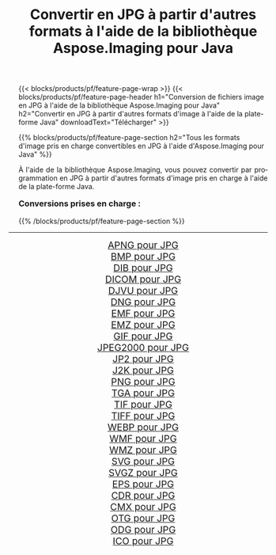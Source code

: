 ﻿---
title: Convertir en JPG à partir d'autres formats à l'aide de la bibliothèque Aspose.Imaging pour Java 
weight: 3920
url: /fr/java/conversion/to/jpg/ 
lang: fr
langdirlevel: 2
locales: zh-hans,ja,it,ru,de,es,fr,nl,id,lt,pl,pt,vi,tr,ko,zh-hant,ar,hi,th,sv,cs,uk,he
description: En utilisant Aspose.Imaging, vous pouvez convertir en JPG à partir d'autres formats en utilisant Java
---

{{< blocks/products/pf/feature-page-wrap >}}
{{< blocks/products/pf/feature-page-header h1="Conversion de fichiers image en JPG à l'aide de la bibliothèque Aspose.Imaging pour Java" h2="Convertir en JPG à partir d'autres formats d'image à l'aide de la plate-forme Java" downloadText="Télécharger" >}}


{{% blocks/products/pf/feature-page-section  h2="Tous les formats d'image pris en charge convertibles en JPG à l'aide d'Aspose.Imaging pour Java" %}}
<p align=justify>À l'aide de la bibliothèque Aspose.Imaging, vous pouvez convertir par programmation en JPG à partir d'autres formats d'image pris en charge à l'aide de la plate-forme Java.</p>
<h3 style="margin-top:16px;">
Conversions prises en charge :
</h3>
{{% /blocks/products/pf/feature-page-section %}}
<div class="container-fluid productfamilypage bg-gray">
    <div class="convertypes bg-gray agp-content section">
        <div class="container">
		<hr style="margin-left:-20px;"/>
		<div class="row other-converters" style="gap: 10px;font-size: 19px;text-align:center;">
		    <div class='col-md-3 other-converter remove-lp remove-rp'><a href="/imaging/fr/java/conversion/apng-to-jpg/" style="padding:15px;">APNG pour JPG</a></div>
<div class='col-md-3 other-converter remove-lp remove-rp'><a href="/imaging/fr/java/conversion/bmp-to-jpg/" style="padding:15px;">BMP pour JPG</a></div>
<div class='col-md-3 other-converter remove-lp remove-rp'><a href="/imaging/fr/java/conversion/dib-to-jpg/" style="padding:15px;">DIB pour JPG</a></div>
<div class='col-md-3 other-converter remove-lp remove-rp'><a href="/imaging/fr/java/conversion/dicom-to-jpg/" style="padding:15px;">DICOM pour JPG</a></div>
<div class='col-md-3 other-converter remove-lp remove-rp'><a href="/imaging/fr/java/conversion/djvu-to-jpg/" style="padding:15px;">DJVU pour JPG</a></div>
<div class='col-md-3 other-converter remove-lp remove-rp'><a href="/imaging/fr/java/conversion/dng-to-jpg/" style="padding:15px;">DNG pour JPG</a></div>
<div class='col-md-3 other-converter remove-lp remove-rp'><a href="/imaging/fr/java/conversion/emf-to-jpg/" style="padding:15px;">EMF pour JPG</a></div>
<div class='col-md-3 other-converter remove-lp remove-rp'><a href="/imaging/fr/java/conversion/emz-to-jpg/" style="padding:15px;">EMZ pour JPG</a></div>
<div class='col-md-3 other-converter remove-lp remove-rp'><a href="/imaging/fr/java/conversion/gif-to-jpg/" style="padding:15px;">GIF pour JPG</a></div>
<div class='col-md-3 other-converter remove-lp remove-rp'><a href="/imaging/fr/java/conversion/jpeg2000-to-jpg/" style="padding:15px;">JPEG2000 pour JPG</a></div>
<div class='col-md-3 other-converter remove-lp remove-rp'><a href="/imaging/fr/java/conversion/jp2-to-jpg/" style="padding:15px;">JP2 pour JPG</a></div>
<div class='col-md-3 other-converter remove-lp remove-rp'><a href="/imaging/fr/java/conversion/j2k-to-jpg/" style="padding:15px;">J2K pour JPG</a></div>
<div class='col-md-3 other-converter remove-lp remove-rp'><a href="/imaging/fr/java/conversion/png-to-jpg/" style="padding:15px;">PNG pour JPG</a></div>
<div class='col-md-3 other-converter remove-lp remove-rp'><a href="/imaging/fr/java/conversion/tga-to-jpg/" style="padding:15px;">TGA pour JPG</a></div>
<div class='col-md-3 other-converter remove-lp remove-rp'><a href="/imaging/fr/java/conversion/tif-to-jpg/" style="padding:15px;">TIF pour JPG</a></div>
<div class='col-md-3 other-converter remove-lp remove-rp'><a href="/imaging/fr/java/conversion/tiff-to-jpg/" style="padding:15px;">TIFF pour JPG</a></div>
<div class='col-md-3 other-converter remove-lp remove-rp'><a href="/imaging/fr/java/conversion/webp-to-jpg/" style="padding:15px;">WEBP pour JPG</a></div>
<div class='col-md-3 other-converter remove-lp remove-rp'><a href="/imaging/fr/java/conversion/wmf-to-jpg/" style="padding:15px;">WMF pour JPG</a></div>
<div class='col-md-3 other-converter remove-lp remove-rp'><a href="/imaging/fr/java/conversion/wmz-to-jpg/" style="padding:15px;">WMZ pour JPG</a></div>
<div class='col-md-3 other-converter remove-lp remove-rp'><a href="/imaging/fr/java/conversion/svg-to-jpg/" style="padding:15px;">SVG pour JPG</a></div>
<div class='col-md-3 other-converter remove-lp remove-rp'><a href="/imaging/fr/java/conversion/svgz-to-jpg/" style="padding:15px;">SVGZ pour JPG</a></div>
<div class='col-md-3 other-converter remove-lp remove-rp'><a href="/imaging/fr/java/conversion/eps-to-jpg/" style="padding:15px;">EPS pour JPG</a></div>
<div class='col-md-3 other-converter remove-lp remove-rp'><a href="/imaging/fr/java/conversion/cdr-to-jpg/" style="padding:15px;">CDR pour JPG</a></div>
<div class='col-md-3 other-converter remove-lp remove-rp'><a href="/imaging/fr/java/conversion/cmx-to-jpg/" style="padding:15px;">CMX pour JPG</a></div>
<div class='col-md-3 other-converter remove-lp remove-rp'><a href="/imaging/fr/java/conversion/otg-to-jpg/" style="padding:15px;">OTG pour JPG</a></div>
<div class='col-md-3 other-converter remove-lp remove-rp'><a href="/imaging/fr/java/conversion/odg-to-jpg/" style="padding:15px;">ODG pour JPG</a></div>
<div class='col-md-3 other-converter remove-lp remove-rp'><a href="/imaging/fr/java/conversion/ico-to-jpg/" style="padding:15px;">ICO pour JPG</a></div>
                </div>
        </div>
    </div>
</div>
<br/>

